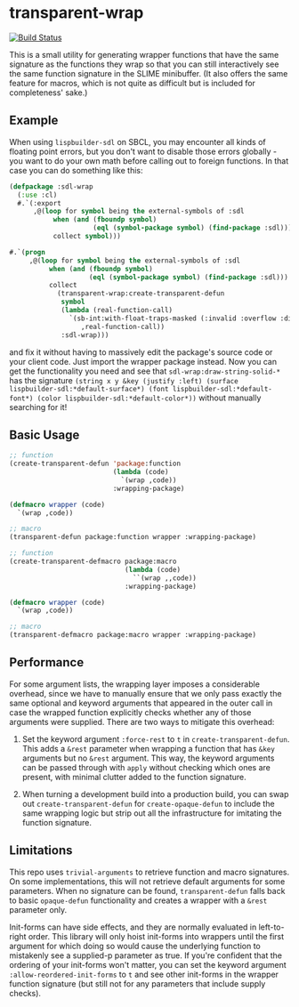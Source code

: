 transparent-wrap
================

[![Build Status](https://travis-ci.org/DalekBaldwin/transparent-wrap.svg?branch=master)](https://travis-ci.org/DalekBaldwin/transparent-wrap)

This is a small utility for generating wrapper functions that have the same signature as the functions they wrap so that you can still interactively see the same function signature in the SLIME minibuffer. (It also offers the same feature for macros, which is not quite as difficult but is included for completeness' sake.)

Example
-------

When using `lispbuilder-sdl` on SBCL, you may encounter all kinds of floating point errors, but you don't want to disable those errors globally - you want to do your own math before calling out to foreign functions. In that case you can do something like this:

```lisp
(defpackage :sdl-wrap
  (:use :cl)
  #.`(:export
      ,@(loop for symbol being the external-symbols of :sdl
           when (and (fboundp symbol)
                     (eql (symbol-package symbol) (find-package :sdl)))
           collect symbol)))

#.`(progn
     ,@(loop for symbol being the external-symbols of :sdl
          when (and (fboundp symbol)
                    (eql (symbol-package symbol) (find-package :sdl)))
          collect
            (transparent-wrap:create-transparent-defun
             symbol
             (lambda (real-function-call)
               `(sb-int:with-float-traps-masked (:invalid :overflow :divide-by-zero)
                  ,real-function-call))
             :sdl-wrap)))
```

and fix it without having to massively edit the package's source code or your client code. Just import the wrapper package instead. Now you can get the functionality you need and see that `sdl-wrap:draw-string-solid-*` has the signature `(string x y &key (justify :left) (surface lispbuilder-sdl:*default-surface*) (font lispbuilder-sdl:*default-font*) (color lispbuilder-sdl:*default-color*))` without manually searching for it!

Basic Usage
-----------

```lisp
;; function
(create-transparent-defun 'package:function
                          (lambda (code)
                            `(wrap ,code))
                          :wrapping-package)
```

```lisp
(defmacro wrapper (code)
  `(wrap ,code))

;; macro
(transparent-defun package:function wrapper :wrapping-package)
```

```lisp
;; function
(create-transparent-defmacro package:macro
                             (lambda (code)
                               ``(wrap ,,code))
                             :wrapping-package)
```

```lisp
(defmacro wrapper (code)
  `(wrap ,code))

;; macro
(transparent-defmacro package:macro wrapper :wrapping-package)
```

Performance
-----------

For some argument lists, the wrapping layer imposes a considerable overhead, since we have to manually ensure that we only pass exactly the same optional and keyword arguments that appeared in the outer call in case the wrapped function explicitly checks whether any of those arguments were supplied. There are two ways to mitigate this overhead:

1. Set the keyword argument `:force-rest` to `t` in `create-transparent-defun`. This adds a `&rest` parameter when wrapping a function that has `&key` arguments but no `&rest` argument. This way, the keyword arguments can be passed through with `apply` without checking which ones are present, with minimal clutter added to the function signature.

2. When turning a development build into a production build, you can swap out `create-transparent-defun` for `create-opaque-defun` to include the same wrapping logic but strip out all the infrastructure for imitating the function signature.

Limitations
-----------

This repo uses `trivial-arguments` to retrieve function and macro signatures. On some implementations, this will not retrieve default arguments for some parameters. When no signature can be found, `transparent-defun` falls back to basic `opaque-defun` functionality and creates a wrapper with a `&rest` parameter only.

Init-forms can have side effects, and they are normally evaluated in left-to-right order. This library will only hoist init-forms into wrappers until the first argument for which doing so would cause the underlying function to mistakenly see a supplied-p parameter as true. If you're confident that the ordering of your init-forms won't matter, you can set the keyword argument `:allow-reordered-init-forms` to `t` and see other init-forms in the wrapper function signature (but still not for any parameters that include supply checks).
